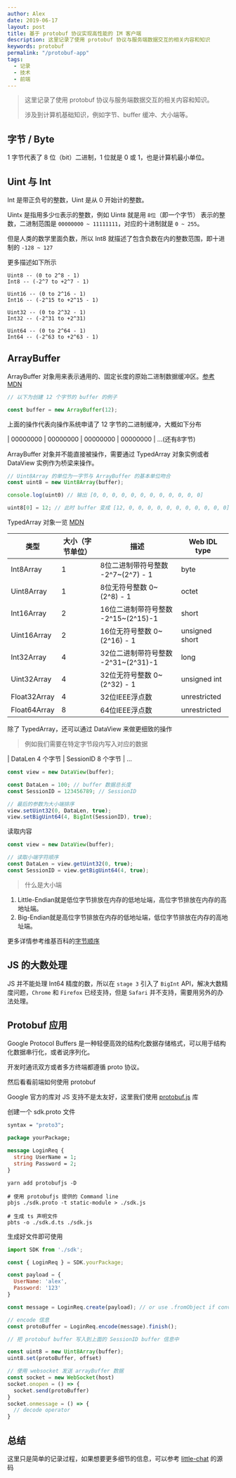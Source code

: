 ```yaml
---
author: Alex
date: 2019-06-17
layout: post
title: 基于 protobuf 协议实现高性能的 IM 客户端
description: 这里记录了使用 protobuf 协议与服务端数据交互的相关内容和知识
keywords: protobuf
permalink: "/protobuf-app"
tags:
  - 记录
  - 技术
  - 前端
---
```


> 这里记录了使用 protobuf 协议与服务端数据交互的相关内容和知识。
>
> 涉及到计算机基础知识，例如字节、buffer 缓冲、大小端等。

## 字节 / Byte

1 字节代表了 8 位（bit）二进制，1 位就是 0 或 1，也是计算机最小单位。

## Uint 与 Int

Int 是带正负号的整数，Uint 是从 0 开始计的整数。

Uint`x` 是指用多少`位`表示的整数，例如 Uint`8` 就是用 `8位`（即一个字节） 表示的整数，二进制范围是 `00000000 ~ 11111111`，对应的十进制就是 `0 ~ 255`。

但是人类的数学里面负数，所以 Int8 就描述了包含负数在内的整数范围，即十进制的 `-128 ~ 127`

更多描述如下所示

```
Uint8 -- (0 to 2^8 - 1)
Int8 -- (-2^7 to +2^7 - 1)

Uint16 -- (0 to 2^16 - 1)
Int16 -- (-2^15 to +2^15 - 1)

Uint32 -- (0 to 2^32 - 1)
Int32 -- (-2^31 to +2^31)

Uint64 -- (0 to 2^64 - 1)
Int64 -- (-2^63 to +2^63 - 1)
```

## ArrayBuffer

ArrayBuffer 对象用来表示通用的、固定长度的原始二进制数据缓冲区。[参考MDN](https://developer.mozilla.org/zh-CN/docs/Web/JavaScript/Reference/Global_Objects/ArrayBuffer)

```js
// 以下为创建 12 个字节的 buffer 的例子

const buffer = new ArrayBuffer(12);
```

上面的操作代表向操作系统申请了 12 字节的二进制缓冲，大概如下分布

| 00000000 | 00000000 | 00000000 | 00000000 | ...(还有8字节)

ArrayBuffer 对象并不能直接被操作，需要通过 TypedArray 对象实例或者 DataView 实例作为桥梁来操作。

```js
// Uint8Array 的单位为一字节与 ArrayBuffer 的基本单位吻合
const uint8 = new Uint8Array(buffer);

console.log(uint0) // 输出 [0, 0, 0, 0, 0, 0, 0, 0, 0, 0, 0, 0]

uint8[0] = 12; // 此时 buffer 变成 [12, 0, 0, 0, 0, 0, 0, 0, 0, 0, 0, 0]
```

TypedArray 对象一览 [MDN](https://developer.mozilla.org/zh-CN/docs/Web/JavaScript/Reference/Global_Objects/TypedArray#TypedArray_%E5%AF%B9%E8%B1%A1)

| 类型 | 大小（字节单位） | 描述 | Web IDL type |
| ---- | ---- | ---- | ---- |
| Int8Array | 1 | 8位二进制带符号整数 -2^7~(2^7) - 1 | byte |
| Uint8Array | 1 | 8位无符号整数 0~(2^8) - 1 | octet |
| Int16Array | 2 | 16位二进制带符号整数 -2^15~(2^15)-1 | short |
| Uint16Array | 2 | 16位无符号整数 0~(2^16) - 1 | unsigned short |
| Int32Array | 4 | 32位二进制带符号整数 -2^31~(2^31)-1 | long |
| Uint32Array | 4 | 32位无符号整数 0~(2^32) - 1 | unsigned int |
| Float32Array | 4 | 32位IEEE浮点数 | unrestricted  |float
| Float64Array | 8 | 64位IEEE浮点数 | unrestricted  |double

除了 TypedArray，还可以通过 DataView 来做更细致的操作

> 例如我们需要在特定字节段内写入对应的数据

| DataLen 4 个字节 | SessionID 8 个字节 | ...

```js
const view = new DataView(buffer);

const DataLen = 100; // buffer 数据总长度
const SessionID = 123456789; // SessionID

// 最后的参数为大小端排序
view.setUint32(0, DataLen, true);
view.setBigUint64(4, BigInt(SessionID), true);
```

读取内容

```js
const view = new DataView(buffer);

// 读取小端字符顺序
const DataLen = view.getUint32(0, true);
const SessionID = view.getBigUint64(4, true);
```

> 什么是大小端

1. Little-Endian就是低位字节排放在内存的低地址端，高位字节排放在内存的高地址端。
2. Big-Endian就是高位字节排放在内存的低地址端，低位字节排放在内存的高地址端。

更多详情参考维基百科的[字节顺序](https://zh.wikipedia.org/wiki/%E5%AD%97%E8%8A%82%E5%BA%8F)

## JS 的大数处理

JS 并不能处理 Int64 精度的数，所以在 `stage 3` 引入了 `BigInt` API，解决大数精度问题，`Chrome` 和 `Firefox` 已经支持，但是 `Safari` 并不支持，需要用另外的办法处理。

## Protobuf 应用

Google Protocol Buffers 是一种轻便高效的结构化数据存储格式，可以用于结构化数据串行化，或者说序列化。

开发时通讯双方或者多方终端都遵循 proto 协议。

然后看看前端如何使用 protobuf

Google 官方的库对 JS 支持不是太友好，这里我们使用 [protobuf.js](https://github.com/protobufjs/protobuf.js) 库

创建一个 sdk.proto 文件

```protobuf
syntax = "proto3";

package yourPackage;

message LoginReq {
  string UserName = 1;
  string Password = 2;
}
```

```shell
yarn add protobufjs -D

# 使用 protobufjs 提供的 Command line
pbjs ./sdk.proto -t static-module > ./sdk.js

# 生成 ts 声明文件
pbts -o ./sdk.d.ts ./sdk.js
```

生成好文件即可使用

```js
import SDK from './sdk';

const { LoginReq } = SDK.yourPackage;

const payload = {
  UserName: 'alex',
  Password: '123'
}

const message = LoginReq.create(payload); // or use .fromObject if conversion is necessary

// encode 信息
const protoBuffer = LoginReq.encode(message).finish();

// 把 protobuf buffer 写入到上面的 SessionID buffer 信息中

const uint8 = new Uint8Array(buffer);
uint8.set(protoBuffer, offset)

// 使用 websocket 发送 arrayBuffer 数据
const socket = new WebSocket(host)
socket.onopen = () => {
  socket.send(protoBuffer)
}
socket.onmessage = () => {
  // decode operator
}
```

## 总结

这里只是简单的记录过程，如果想要更多细节的信息，可以参考 [little-chat](https://github.com/SANGET/little-chat/blob/dev/packages/sdk/handler/date-buffer.ts) 的源码
